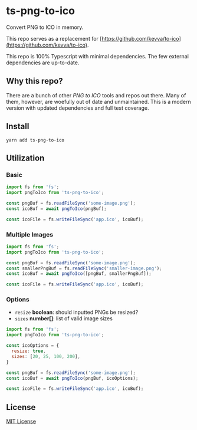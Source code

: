 # ts-png-to-ico

Convert PNG to ICO in memory.

This repo serves as a replacement for [https://github.com/kevva/to-ico](https://github.com/kevva/to-ico).

This repo is 100% Typescript with minimal dependencies. The few external dependencies are up-to-date.

## Why this repo?

There are a bunch of other *PNG to ICO* tools and repos out there. Many of them, however, are woefully out of date and unmaintained. This is a modern version with updated dependencies and full test coverage.


## Install

```
yarn add ts-png-to-ico
```


## Utilization

### Basic

```js
import fs from 'fs';
import pngToIco from 'ts-png-to-ico';

const pngBuf = fs.readFileSync('some-image.png');
const icoBuf = await pngToIco(pngBuf);

const icoFile = fs.writeFileSync('app.ico', icoBuf);
```

### Multiple Images

```js
import fs from 'fs';
import pngToIco from 'ts-png-to-ico';

const pngBuf = fs.readFileSync('some-image.png');
const smallerPngBuf = fs.readFileSync('smaller-image.png');
const icoBuf = await pngToIco([pngBuf, smallerPngBuf]);

const icoFile = fs.writeFileSync('app.ico', icoBuf);
```

### Options

- `resize` **boolean**: should inputted PNGs be resized?
- `sizes` **number[]**: list of valid image sizes

```js
import fs from 'fs';
import pngToIco from 'ts-png-to-ico';

const icoOptions = {
  resize: true,
  sizes: [20, 25, 100, 200],
}

const pngBuf = fs.readFileSync('some-image.png');
const icoBuf = await pngToIco(pngBuf, icoOptions);

const icoFile = fs.writeFileSync('app.ico', icoBuf);
```

## License

[MIT License](https://github.com/Jarch09/ts-png-to-ico/blob/main/LICENSE)
